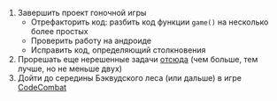 1. Завершить проект гоночной игры
   * Отрефакторить код: разбить код функции `game()` на несколько более простых
   * Проверить работу на андроиде
   * Исправить код, определяющий столкновения
2. Прорешать еще нерешенные задачи [отсюда](http://informatics.mccme.ru/mod/statements/view3.php?id=3380&chapterid=3501) (чем больше, тем лучше, но не меньше двух)
3. Дойти до середины Бэквудского леса (или дальше) в игре [CodeCombat](https://codecombat.com/)
